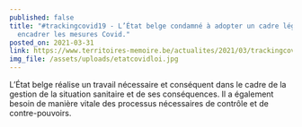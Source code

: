 ```yaml
---
published: false
title: "#trackingcovid19 - L’État belge condamné à adopter un cadre légal pour
  encadrer les mesures Covid."
posted_on: 2021-03-31
link: https://www.territoires-memoire.be/actualites/2021/03/trackingcovid19-l-etat-belge-condamne-a-adopter-un-cadre-legal-pour-encadrer-les-mesures-covid/
img_file: /assets/uploads/etatcovidloi.jpg
---
```

<!--StartFragment-->

L’État belge réalise un travail nécessaire et conséquent dans le cadre de la gestion de la situation sanitaire et de ses conséquences. Il a également besoin de manière vitale des processus nécessaires de contrôle et de contre-pouvoirs.

<!--EndFragment-->